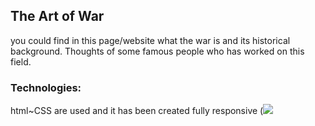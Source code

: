 <h2>The Art of War</h2>
you could find in this page/website what the war is and its historical background. Thoughts of some famous people who has worked on this field.
<h3>Technologies:</h3>
html~CSS are used and it has been created fully responsive
(<img src="https://user-images.githubusercontent.com/129686823/230902214-59ff7362-9272-4349-bacf-90f29aeab2ce.gif" width:80%)/>

